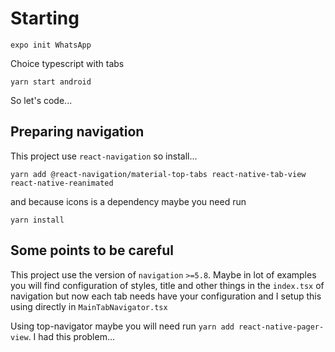 # Starting

`expo init WhatsApp`

Choice typescript with tabs

`yarn start android`

So let's code...

## Preparing navigation

This project use `react-navigation` so install...

`yarn add @react-navigation/material-top-tabs react-native-tab-view react-native-reanimated`

and because icons is a dependency maybe you need run

`yarn install`

## Some points to be careful

This project use the version of `navigation` `>=5.8`. Maybe in lot of examples you will find configuration of styles, title and other things in the `index.tsx` of navigation but now each tab needs have your configuration and I setup this using directly in `MainTabNavigator.tsx`

Using top-navigator maybe you will need run `yarn add react-native-pager-view`. I had this problem...

